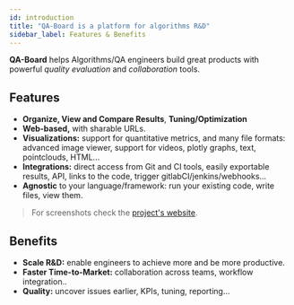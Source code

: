 ```yaml
---
id: introduction
title: "QA-Board is a platform for algorithms R&D"
sidebar_label: Features & Benefits
---
```


**QA-Board** helps Algorithms/QA engineers build great products with powerful *quality evaluation* and *collaboration* tools.

## Features
- **Organize, View and Compare Results**, **Tuning/Optimization**
- **Web-based,** with sharable URLs.
- **Visualizations:** support for quantitative metrics, and many file formats: advanced image viewer, support for videos, plotly graphs, text, pointclouds, HTML...
- **Integrations:** direct access from Git and CI tools, easily exportable results, API, links to the code, trigger gitlabCI/jenkins/webhooks...
- **Agnostic** to your language/framework: run your existing code, write files, view them.

> For screenshots check the [project's website](https://samsung.github.io/qaboard).

## Benefits
- **Scale R&D:** enable engineers to achieve more and be more productive.
- **Faster Time-to-Market:** collaboration across teams, workflow integration..
- **Quality:** uncover issues earlier, KPIs, tuning, reporting...
